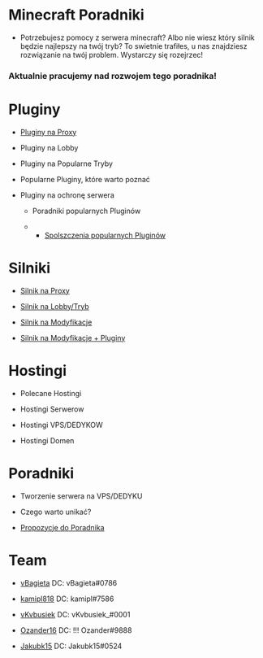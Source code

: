 

# Minecraft Poradniki

 - Potrzebujesz pomocy z serwera minecraft? Albo nie wiesz który silnik będzie najlepszy na twój tryb? To swietnie trafiłes, u nas znajdziesz 
rozwiązanie na twój problem. Wystarczy się rozejrzec!

### Aktualnie pracujemy nad rozwojem tego poradnika!

# Pluginy

 - [Pluginy na Proxy](https://github.com/vBagieta/Minecraft/blob/main/Pluginy/pluginy-proxy.md)

 - Pluginy na Lobby

 - Pluginy na Popularne Tryby

 - Popularne Pluginy, które warto poznać 

 - Pluginy na ochronę serwera

   - Poradniki popularnych Pluginów 
   
   - - [Spolszczenia popularnych Pluginów](https://github.com/vBagieta/Minecraft/blob/main/Poradniki/poradnik-spolszczenia.md)

# Silniki

 - [Silnik na Proxy](https://github.com/vBagieta/Minecraft/blob/main/Silniki/silnik-proxy.md)

 - [Silnik na Lobby/Tryb](https://github.com/vBagieta/Minecraft/blob/main/Silniki/silnik.md)

 - [Silnik na Modyfikacje](https://github.com/vBagieta/Minecraft/blob/main/Silniki/silnik-mody.md)

 - [Silnik na Modyfikacje + Pluginy](https://github.com/vBagieta/Minecraft/blob/main/Silniki/silnik-mody-pluginy.md)

# Hostingi

 - Polecane Hostingi

 - Hostingi Serwerow

 - Hostingi VPS/DEDYKOW

 - Hostingi Domen

# Poradniki

 - Tworzenie serwera na VPS/DEDYKU

- Czego warto unikać?

- [Propozycje do Poradnika](https://github.com/vBagieta/Minecraft/issues)

# Team

- [vBagieta](https://github.com/vBagieta/) DC: vBagieta#0786

- [kamipl818](https://github.com/kamipl818/) DC: kamipl#7586

- [vKvbusiek](https://github.com/Kvbusiek/) DC: vKvbusiek_#0001

- [Ozander16](https://github.com/Ozander16/) DC: !!! Ozander#9888

- [Jakubk15](https://github.com/Jakubk15/) DC: Jakubk15#0524
